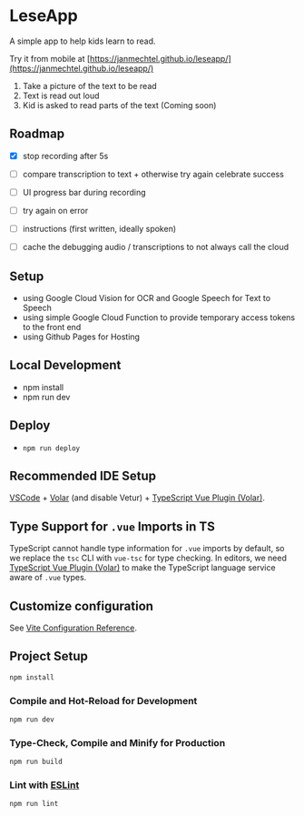 # LeseApp

A simple app to help kids learn to read.

Try it from mobile at [https://janmechtel.github.io/leseapp/](https://janmechtel.github.io/leseapp/)

1. Take a picture of the text to be read
2. Text is read out loud 
3. Kid is asked to read parts of the text (Coming soon)

## Roadmap
- [x] stop recording after 5s

- [ ] compare transcription to text + otherwise try again celebrate success
- [ ] UI progress bar during recording
- [ ] try again on error
- [ ] instructions (first written, ideally spoken)
- [ ] cache the debugging audio / transcriptions to not always call the cloud


## Setup
- using Google Cloud Vision for OCR and Google Speech for Text to Speech
- using simple Google Cloud Function to provide temporary access tokens to the front end
- using Github Pages for Hosting


## Local Development

- npm install
- npm run dev

## Deploy
- `npm run deploy`


## Recommended IDE Setup

[VSCode](https://code.visualstudio.com/) + [Volar](https://marketplace.visualstudio.com/items?itemName=Vue.volar) (and disable Vetur) + [TypeScript Vue Plugin (Volar)](https://marketplace.visualstudio.com/items?itemName=Vue.vscode-typescript-vue-plugin).

## Type Support for `.vue` Imports in TS

TypeScript cannot handle type information for `.vue` imports by default, so we replace the `tsc` CLI with `vue-tsc` for type checking. In editors, we need [TypeScript Vue Plugin (Volar)](https://marketplace.visualstudio.com/items?itemName=Vue.vscode-typescript-vue-plugin) to make the TypeScript language service aware of `.vue` types.

## Customize configuration

See [Vite Configuration Reference](https://vitejs.dev/config/).

## Project Setup

```sh
npm install
```

### Compile and Hot-Reload for Development

```sh
npm run dev
```

### Type-Check, Compile and Minify for Production

```sh
npm run build
```

### Lint with [ESLint](https://eslint.org/)

```sh
npm run lint
```
